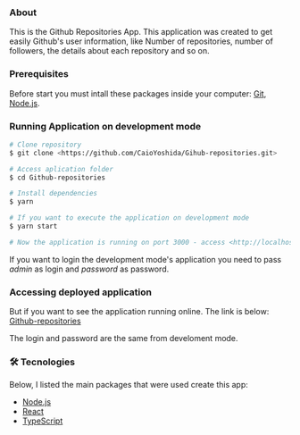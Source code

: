 ### About

This is the Github Repositories App. This application was created to get easily Github's user information, like Number of repositories, number of followers, the details about each repository and so on.

### Prerequisites

Before start you must intall these packages inside your computer:
[Git](https://git-scm.com), [Node.js](https://nodejs.org/en/).

### Running Application on development mode

```bash
# Clone repository
$ git clone <https://github.com/CaioYoshida/Gihub-repositories.git>

# Access aplication folder
$ cd Github-repositories

# Install dependencies
$ yarn

# If you want to execute the application on development mode
$ yarn start

# Now the application is running on port 3000 - access <http://localhost:3000>
```

If you want to login the development mode's application you need to pass *admin* as login and *password* as password.

### Accessing deployed application

But if you want to see the application running online. The link is below:
[Github-repositories](https://upbeat-hugle-56d9c8.netlify.app/)

The login and password are the same from develoment mode.

### 🛠 Tecnologies

Below, I listed the main packages that were used create this app:
- [Node.js](https://nodejs.org/en/)
- [React](https://pt-br.reactjs.org/)
- [TypeScript](https://www.typescriptlang.org/)

